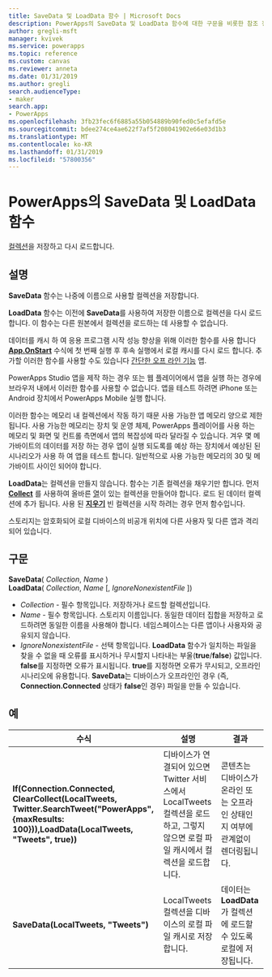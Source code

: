 ```yaml
---
title: SaveData 및 LoadData 함수 | Microsoft Docs
description: PowerApps의 SaveData 및 LoadData 함수에 대한 구문을 비롯한 참조 정보
author: gregli-msft
manager: kvivek
ms.service: powerapps
ms.topic: reference
ms.custom: canvas
ms.reviewer: anneta
ms.date: 01/31/2019
ms.author: gregli
search.audienceType:
- maker
search.app:
- PowerApps
ms.openlocfilehash: 3fb23fec6f6885a55b054889b90fed0c5efafd5e
ms.sourcegitcommit: bdee274ce4ae622f7af5f208041902e66e03d1b3
ms.translationtype: MT
ms.contentlocale: ko-KR
ms.lasthandoff: 01/31/2019
ms.locfileid: "57800356"
---
```

# <a name="savedata-and-loaddata-functions-in-powerapps"></a>PowerApps의 SaveData 및 LoadData 함수
[컬렉션](../working-with-data-sources.md#collections)을 저장하고 다시 로드합니다.

## <a name="description"></a>설명
**SaveData** 함수는 나중에 이름으로 사용할 컬렉션을 저장합니다.  

**LoadData** 함수는 이전에 **SaveData**를 사용하여 저장한 이름으로 컬렉션을 다시 로드합니다. 이 함수는 다른 원본에서 컬렉션을 로드하는 데 사용할 수 없습니다.  

데이터를 캐시 하 여 응용 프로그램 시작 성능 향상을 위해 이러한 함수를 사용 합니다 **[App.OnStart](../controls/control-screen.md#additional-properties)** 수식에 첫 번째 실행 후 후속 실행에서 로컬 캐시를 다시 로드 합니다. 추가할 이러한 함수를 사용할 수도 있습니다 [간단한 오프 라인 기능](../offline-apps.md) 앱.

PowerApps Studio 앱을 제작 하는 경우 또는 웹 플레이어에서 앱을 실행 하는 경우에 브라우저 내에서 이러한 함수를 사용할 수 없습니다. 앱을 테스트 하려면 iPhone 또는 Android 장치에서 PowerApps Mobile 실행 합니다.

이러한 함수는 메모리 내 컬렉션에서 작동 하기 때문 사용 가능한 앱 메모리 양으로 제한 됩니다. 사용 가능한 메모리는 장치 및 운영 체제, PowerApps 플레이어를 사용 하는 메모리 및 화면 및 컨트롤 측면에서 앱의 복잡성에 따라 달라질 수 있습니다. 겨우 몇 메가바이트의 데이터를 저장 하는 경우 앱이 실행 되도록를 예상 하는 장치에서 예상된 된 시나리오가 사용 하 여 앱을 테스트 합니다. 일반적으로 사용 가능한 메모리의 30 및 메가바이트 사이인 되어야 합니다.  

**LoadData**는 컬렉션을 만들지 않습니다. 함수는 기존 컬렉션을 채우기만 합니다. 먼저 **[Collect](function-clear-collect-clearcollect.md)** 를 사용하여 올바른 [열](../working-with-tables.md#columns)이 있는 컬렉션을 만들어야 합니다. 로드 된 데이터 컬렉션에 추가 됩니다. 사용 된 **[지우기](function-clear-collect-clearcollect.md)** 빈 컬렉션을 시작 하려는 경우 먼저 함수입니다.

스토리지는 암호화되어 로컬 디바이스의 비공개 위치에 다른 사용자 및 다른 앱과 격리되어 있습니다.

## <a name="syntax"></a>구문
**SaveData**( *Collection*, *Name* )<br>**LoadData**( *Collection*, *Name* [, *IgnoreNonexistentFile* ])

* *Collection* - 필수 항목입니다.  저장하거나 로드할 컬렉션입니다.
* *Name* - 필수 항목입니다.  스토리지 이름입니다. 동일한 데이터 집합을 저장하고 로드하려면 동일한 이름을 사용해야 합니다. 네임스페이스는 다른 앱이나 사용자와 공유되지 않습니다.
* *IgnoreNonexistentFile* - 선택 항목입니다. **LoadData** 함수가 일치하는 파일을 찾을 수 없을 때 오류를 표시하거나 무시할지 나타내는 부울(**true**/**false**) 값입니다. **false**를 지정하면 오류가 표시됩니다. **true**를 지정하면 오류가 무시되고, 오프라인 시나리오에 유용합니다. **SaveData**는 디바이스가 오프라인인 경우 (즉, **Connection.Connected** 상태가 **false**인 경우) 파일을 만들 수 있습니다.

## <a name="examples"></a>예

| 수식 | 설명 | 결과 |
| --- | --- | --- |
| **If(Connection.Connected, ClearCollect(LocalTweets, Twitter.SearchTweet("PowerApps", {maxResults: 100})),LoadData(LocalTweets, "Tweets", true))** |디바이스가 연결되어 있으면 Twitter 서비스에서 LocalTweets 컬렉션을 로드하고, 그렇지 않으면 로컬 파일 캐시에서 컬렉션을 로드합니다. |콘텐츠는 디바이스가 온라인 또는 오프라인 상태인지 여부에 관계없이 렌더링됩니다. |
| **SaveData(LocalTweets, "Tweets")** |LocalTweets 컬렉션을 디바이스의 로컬 파일 캐시로 저장합니다. |데이터는 **LoadData**가 컬렉션에 로드할 수 있도록 로컬에 저장됩니다. |


